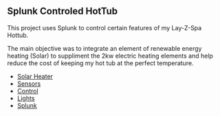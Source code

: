 ## Splunk Controled HotTub

This project uses Splunk to control certain features of my Lay-Z-Spa Hottub. 

The main objective was to integrate an element of renewable energy heating (Solar) to suppliment the 2kw electric heating elements and help reduce the cost of keeping my hot tub at the perfect temperature.

* [Solar Heater](/PoolPi/solar)
* [Sensors](/PoolPi/sensors)
* [Control](/PoolPi/control)
* [Lights](/PoolPi/lights)
* [Splunk](/PoolPi/splunk)

